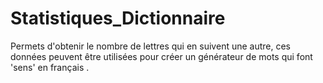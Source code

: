 # Statistiques_Dictionnaire

Permets d'obtenir le nombre de lettres qui en suivent une autre, ces données peuvent être utilisées pour créer un générateur de mots qui font 'sens' en français . 
